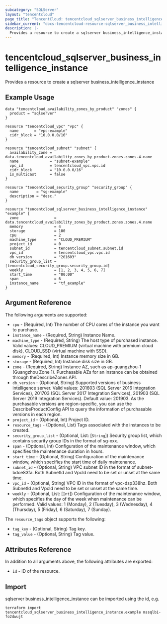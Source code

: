 ```yaml
---
subcategory: "SQLServer"
layout: "tencentcloud"
page_title: "TencentCloud: tencentcloud_sqlserver_business_intelligence_instance"
sidebar_current: "docs-tencentcloud-resource-sqlserver_business_intelligence_instance"
description: |-
  Provides a resource to create a sqlserver business_intelligence_instance
---
```


# tencentcloud_sqlserver_business_intelligence_instance

Provides a resource to create a sqlserver business_intelligence_instance

## Example Usage

```hcl
data "tencentcloud_availability_zones_by_product" "zones" {
  product = "sqlserver"
}

resource "tencentcloud_vpc" "vpc" {
  name       = "vpc-example"
  cidr_block = "10.0.0.0/16"
}

resource "tencentcloud_subnet" "subnet" {
  availability_zone = data.tencentcloud_availability_zones_by_product.zones.zones.4.name
  name              = "subnet-example"
  vpc_id            = tencentcloud_vpc.vpc.id
  cidr_block        = "10.0.0.0/16"
  is_multicast      = false
}

resource "tencentcloud_security_group" "security_group" {
  name        = "sg-example"
  description = "desc."
}

resource "tencentcloud_sqlserver_business_intelligence_instance" "example" {
  zone                = data.tencentcloud_availability_zones_by_product.zones.zones.4.name
  memory              = 4
  storage             = 100
  cpu                 = 2
  machine_type        = "CLOUD_PREMIUM"
  project_id          = 0
  subnet_id           = tencentcloud_subnet.subnet.id
  vpc_id              = tencentcloud_vpc.vpc.id
  db_version          = "201603"
  security_group_list = [tencentcloud_security_group.security_group.id]
  weekly              = [1, 2, 3, 4, 5, 6, 7]
  start_time          = "00:00"
  span                = 6
  instance_name       = "tf_example"
}
```

## Argument Reference

The following arguments are supported:

* `cpu` - (Required, Int) The number of CPU cores of the instance you want to purchase.
* `instance_name` - (Required, String) Instance Name.
* `machine_type` - (Required, String) The host type of purchased instance. Valid values: CLOUD_PREMIUM (virtual machine with premium cloud disk), CLOUD_SSD (virtual machine with SSD).
* `memory` - (Required, Int) Instance memory size in GB.
* `storage` - (Required, Int) Instance disk size in GB.
* `zone` - (Required, String) Instance AZ, such as ap-guangzhou-1 (Guangzhou Zone 1). Purchasable AZs for an instance can be obtained through theDescribeZones API.
* `db_version` - (Optional, String) Supported versions of business intelligence server. Valid values: 201603 (SQL Server 2016 Integration Services), 201703 (SQL Server 2017 Integration Services), 201903 (SQL Server 2019 Integration Services). Default value: 201903. As the purchasable versions are region-specific, you can use the DescribeProductConfig API to query the information of purchasable versions in each region.
* `project_id` - (Optional, Int) Project ID.
* `resource_tags` - (Optional, List) Tags associated with the instances to be created.
* `security_group_list` - (Optional, List: [`String`]) Security group list, which contains security group IDs in the format of sg-xxx.
* `span` - (Optional, Int) Configuration of the maintenance window, which specifies the maintenance duration in hours.
* `start_time` - (Optional, String) Configuration of the maintenance window, which specifies the start time of daily maintenance.
* `subnet_id` - (Optional, String) VPC subnet ID in the format of subnet-bdoe83fa. Both SubnetId and VpcId need to be set or unset at the same time.
* `vpc_id` - (Optional, String) VPC ID in the format of vpc-dsp338hz. Both SubnetId and VpcId need to be set or unset at the same time.
* `weekly` - (Optional, List: [`Int`]) Configuration of the maintenance window, which specifies the day of the week when maintenance can be performed. Valid values: 1 (Monday), 2 (Tuesday), 3 (Wednesday), 4 (Thursday), 5 (Friday), 6 (Saturday), 7 (Sunday).

The `resource_tags` object supports the following:

* `tag_key` - (Optional, String) Tag key.
* `tag_value` - (Optional, String) Tag value.

## Attributes Reference

In addition to all arguments above, the following attributes are exported:

* `id` - ID of the resource.




## Import

sqlserver business_intelligence_instance can be imported using the id, e.g.

```
terraform import tencentcloud_sqlserver_business_intelligence_instance.example mssqlbi-fo2dwujt
```

